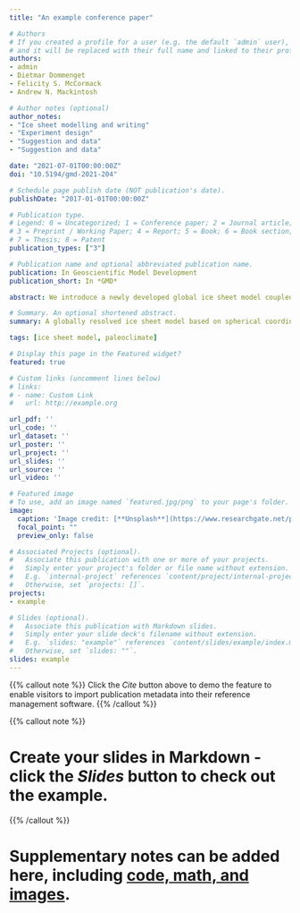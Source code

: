 ```yaml
---
title: "An example conference paper"

# Authors
# If you created a profile for a user (e.g. the default `admin` user), write the username (folder name) here 
# and it will be replaced with their full name and linked to their profile.
authors:
- admin
- Dietmar Dommenget
- Felicity S. McCormack
- Andrew N. Mackintosh

# Author notes (optional)
author_notes:
- "Ice sheet modelling and writing"
- "Experiment design"
- "Suggestion and data"
- "Suggestion and data"

date: "2021-07-01T00:00:00Z"
doi: "10.5194/gmd-2021-204"

# Schedule page publish date (NOT publication's date).
publishDate: "2017-01-01T00:00:00Z"

# Publication type.
# Legend: 0 = Uncategorized; 1 = Conference paper; 2 = Journal article;
# 3 = Preprint / Working Paper; 4 = Report; 5 = Book; 6 = Book section;
# 7 = Thesis; 8 = Patent
publication_types: ["3"]

# Publication name and optional abbreviated publication name.
publication: In Geoscientific Model Development 
publication_short: In *GMD*

abstract: We introduce a newly developed global ice sheet model coupled to the Globally Resolved Energy Balance (GREB) climate model for the simulation of global ice sheet evolution on time scales of 100 kyr or longer (GREB-ISM v0.3). Ice sheets and ice shelves are simulated on a global grid, fully interacting with the climate simulation of surface temperature, precipitation, albedo, land-sea mask, topography and sea level. Thus, it is a fully coupled atmosphere, ocean, land and ice sheet model. We test the model in ice sheet stand-alone and fully coupled simulations. The ice sheet model dynamics behave similarly to other hybrid SIA (Shallow Ice Approximation) and SSA (Shallow Shelf Approximation) models, but the West Antarctic Ice Sheet accumulates too much ice using present-day boundary conditions. The coupled model simulations produce global equilibrium ice sheet volumes and calving rates similar to observed for present day boundary conditions. We designed a series of idealised experiments driven by oscillating solar radiation forcing on periods of 20 kyr, 50 kyr and 100 kyr in the Northern Hemisphere. These simulations show clear interactions between the climate system and ice sheets, resulting in slow build-up and fast decay of ice-covered areas and global ice volume. The results also show that Northern Hemisphere ice sheets respond more strongly to time scales longer than 100 kyr. The coupling to the atmosphere and sea level leads to climate interactions between the Northern and Southern Hemispheres. The model can run global simulations of 100 kyr per day on a desktop computer, allowing the simulation of the whole Quaternary period (2.6 Myrs) within one month. 

# Summary. An optional shortened abstract.
summary: A globally resolved ice sheet model based on spherical coordinate is coupled with simple climate model, which is able to do million years simulation  

tags: [ice sheet model, paleoclimate]

# Display this page in the Featured widget?
featured: true

# Custom links (uncomment lines below)
# links:
# - name: Custom Link
#   url: http://example.org

url_pdf: ''
url_code: ''
url_dataset: ''
url_poster: ''
url_project: ''
url_slides: ''
url_source: ''
url_video: ''

# Featured image
# To use, add an image named `featured.jpg/png` to your page's folder. 
image:
  caption: 'Image credit: [**Unsplash**](https://www.researchgate.net/publication/353472209/figure/fig5/AS:1049991581822982@1627348909420/Same-as-Fig-14-but-at-only-for-the-last-cycle-of-each-run-The-vertical-dash-lines_W640.jpg)'
  focal_point: ""
  preview_only: false

# Associated Projects (optional).
#   Associate this publication with one or more of your projects.
#   Simply enter your project's folder or file name without extension.
#   E.g. `internal-project` references `content/project/internal-project/index.md`.
#   Otherwise, set `projects: []`.
projects:
- example

# Slides (optional).
#   Associate this publication with Markdown slides.
#   Simply enter your slide deck's filename without extension.
#   E.g. `slides: "example"` references `content/slides/example/index.md`.
#   Otherwise, set `slides: ""`.
slides: example
---
```


{{% callout note %}}
Click the *Cite* button above to demo the feature to enable visitors to import publication metadata into their reference management software.
{{% /callout %}}

{{% callout note %}}
# Create your slides in Markdown - click the *Slides* button to check out the example.
{{% /callout %}}

# Supplementary notes can be added here, including [code, math, and images](https://wowchemy.com/docs/writing-markdown-latex/).
